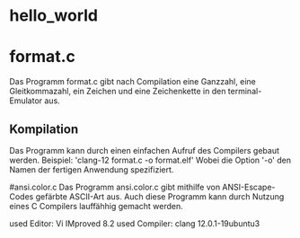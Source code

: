 # hello_world


# format.c
Das Programm format.c gibt nach Compilation eine Ganzzahl, eine Gleitkommazahl, ein Zeichen und eine Zeichenkette in den terminal-Emulator aus.

## Kompilation
Das Programm kann durch einen einfachen Aufruf des Compilers gebaut werden.
Beispiel: 'clang-12 format.c -o format.elf'
Wobei die Option '-o' den Namen der fertigen Anwendung spezifiziert.

#ansi.color.c
Das Programm ansi.color.c gibt mithilfe von ANSI-Escape-Codes gefärbte ASCII-Art aus. Auch diese Programm kann durch Nutzung eines C Compilers lauffähhig gemacht werden.

used Editor: Vi IMproved 8.2 used Compiler: clang 12.0.1-19ubuntu3
